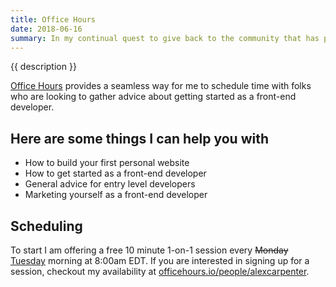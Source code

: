 ```yaml
---
title: Office Hours
date: 2018-06-16
summary: In my continual quest to give back to the community that has provided so much for me, I decided to signup up for a service called Office Hours.
---
```

{{ description }}

[Office Hours](https://officehours.io/) provides a seamless way for me to schedule time with folks who are looking to gather advice about getting started as a front-end developer.

## Here are some things I can help you with

* How to build your first personal website
* How to get started as a front-end developer
* General advice for entry level developers
* Marketing yourself as a front-end developer

## Scheduling

To start I am offering a free 10 minute 1-on-1 session every <del datetime="2018-06-18 15:08:57">Monday</del> <ins datetime="2018-06-18 15:08:57">Tuesday</ins> morning at 8:00am EDT. If you are interested in signing up for a session, checkout my availability at [officehours.io/people/alexcarpenter](https://officehours.io/people/alexcarpenter).
